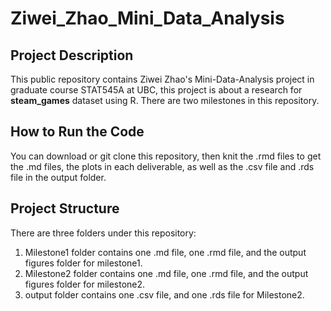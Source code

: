 # Ziwei_Zhao_Mini_Data_Analysis

## Project Description
This public repository contains Ziwei Zhao's Mini-Data-Analysis project in graduate course STAT545A at UBC, this project is about a research for **steam_games** dataset using R. There are two milestones in this repository.

## How to Run the Code
You can download or git clone this repository, then knit the .rmd files to get the .md files, the plots in each deliverable, as well as the .csv file and .rds file in the output folder.

## Project Structure
There are three folders under this repository:
1. Milestone1 folder contains one .md file, one .rmd file, and the output figures folder for milestone1.
2. Milestone2 folder contains one .md file, one .rmd file, and the output figures folder for milestone2.
3. output folder contains one .csv file, and one .rds file for Milestone2.
